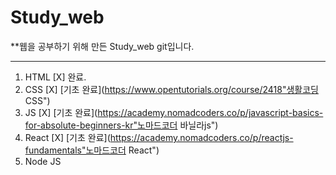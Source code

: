 # Study_web
**웹을 공부하기 위해 만든 Study_web git입니다.

<hr />

1. HTML
  [X] 완료.  
2. CSS
  [X] [기초 완료](https://www.opentutorials.org/course/2418"생활코딩 CSS")
3. JS
  [X] [기초 완료](https://academy.nomadcoders.co/p/javascript-basics-for-absolute-beginners-kr"노마드코더 바닐라js")
4. React 
  [X] [기초 완료](https://academy.nomadcoders.co/p/reactjs-fundamentals"노마드코더 React")
5. Node JS
